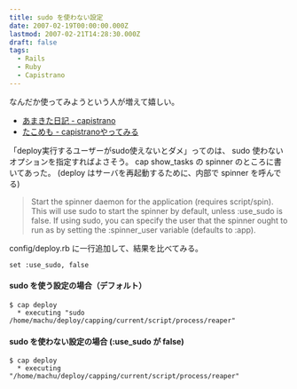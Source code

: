 ```yaml
---
title: sudo を使わない設定
date: 2007-02-19T00:00:00.000Z
lastmod: 2007-02-21T14:28:30.000Z
draft: false
tags:
  - Rails
  - Ruby
  - Capistrano
---
```


なんだか使ってみようという人が増えて嬉しい。

* [あまきた日記 - capistrano](http://d.hatena.ne.jp/akm/20070220#1171936635)
* [たこめも - capistranoやってみる](http://d.hatena.ne.jp/niraikanaibird/20070220#1171959726)

「deploy実行するユーザーがsudo使えないとダメ」ってのは、 sudo 使わないオプションを指定すればよさそう。 cap show\_tasks の spinner のところに書いてあった。 (deploy はサーバを再起動するために、内部で spinner を呼んでる)

> Start the spinner daemon for the application (requires script/spin). This will use sudo to start the spinner by default, unless :use\_sudo is false. If using sudo, you can specify the user that the spinner ought to run as by setting the :spinner\_user variable (defaults to :app).

config/deploy.rb に一行追加して、結果を比べてみる。

```
set :use_sudo, false
```

#### sudo を使う設定の場合（デフォルト）

```
$ cap deploy
  * executing "sudo  /home/machu/deploy/capping/current/script/process/reaper"
```

#### sudo を使わない設定の場合 (:use\_sudo が false)

```
$ cap deploy
  * executing "/home/machu/deploy/capping/current/script/process/reaper"
```

